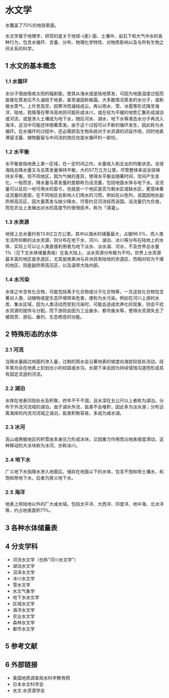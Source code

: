 # 水文学



水覆盖了70%的地球表面。

水文学属于地理学，研究的是关于地球-{表}-面、土壤中、岩石下和大气中水的各种行为，包含水循环、含量、分布、物理化学特性、对物质影响以及与所有生物之间关系的科学。



## 1 水文的基本概念



### 1.1 水循环

水分子借由吸收太阳的辐射能，使其从海水或是陆地蒸发，可因为地面温度过低而直接在蒸发后不久凝结于地表，甚至凝固称做霜，大多数情况蒸发的水分子，或称做水蒸气，上升至高空，因寒冷而凝结成云，再以雨水、雪、冰雹等形式降至海洋、陆地，若降落在寒冷高地则可能形成冰川，或在较为平缓的地势汇集形成湖泊或河流，或是渗入土壤成为地下水，随后河水、湖水、地下水等液态水分子再流入海洋，这当中可能还伴随著蒸发。由于这个过程可以不断的循环发生，因此称为水循环。在水循环的过程中，还必需顾及生物系统对于水资源的迟延作用，同时地表滞留洼蓄、植物截留与中间流的效应也是水循环的一部份。



### 1.2 水平衡

水平衡是指地表上某一区域，在一定时间之内，水量收入和支出的均衡状态。全球海陆总降水量又与总蒸发量保持平衡，大约57万立方公里。尽管整体来说全球保持水平衡，但不同地区，因为气候的差异，使得水平衡会随著时间、空间产生变化，一般而言，降水量与蒸发量的差额称为迳流量，包括地面水体与地下水。迳流量可以反应一地可用水的盈亏，也就是一个地区是否为剩水区或缺水区，更意味著迳流量的差距，在不同地区会影响人们用水的习惯。例如在以色列，该国因地处副热带高压区，因大量蒸发与缺少降水，尽管约旦河流经而该国，迳流量仍为负值，而在农业上发展出对水的高度节约使用技术，称为「滴灌」。



### 1.3 水资源

地球上总水量约有13.8亿立方公里。其中以海水的储量最大，占据96.5%，而人类生活所仰赖的淡水资源，则分布在地下水、河川、湖泊、冰川等分布在陆地上的水体，实际上可以让人类直接利用者为地下淡水、淡水湖、河水，不及世界总水量1%（见下文水体储量表格）在各大陆上，淡水资源分布极为不均，世界上水资源最丰富的地区是赤道区，尤其是南美洲与非洲具有陆地的赤道区，而相对较为干燥的地区，则是副热带高压区，以及温带大陆内部。



### 1.4 水污染

水体之中含有化合物，可能包括离子化合物或分子化合物等，一旦这些化合物包含著对人类、动植物或是生态环境带来危害，便称为水污染。例如在河川上游的水库、集水区域，因为人类活动而受到污染时，可能会造成优养化的现象，则会干扰水资源的提供与分配。而下游则会因为工业废水、都市废水等，使得水资源失去了被观赏、游玩、垂钓、生态栖息的功能。



## 2 特殊形态的水体



### 2.1 河流

当降水量超过地面的渗入量，过剩的雨水会沿著地表的坡度向海拔较低处流动，经年累月会在地表上刻划出小的纹路或水沟，长期下来会因为持续侵蚀沟道而形成具有固定流道的河流。



### 2.2 湖泊

水体在地表凹陷处长及积聚，终年不干不涸，且水深在五公尺以上者称为湖泊。分布于外流河流域的湖泊，由于湖水外流，盐类不会堆积，因此多为淡水湖；分布远离海岸的内流河流域之湖泊，盐类积聚容易，多成为咸水湖。



### 2.3 冰河

高山或两极地区的积雪由本身压力形成冰块，又因重力作用而沿地表坡度滑动，这种移动的大冰块称为冰河，亦称冰川。



### 2.4 地下水

广义地下水指降水渗入地面后，储存在地面以下的水体，包含不饱和带土壤水，和饱和带地下水，后者为狭义地下水。



### 2.5 海洋

地表上除陆地以外的广大咸水域。包括太平洋、大西洋、印度洋、地中海、北冰洋等，约占地表面积71%。



## 3 各种水体储量表



## 4 分支学科

* 河流水文学（也称“河川水文学”）
* 湖泊水文学
* 沼泽水文学
* 冰川水文学
* 雪水文学
* 水文气象学
* 地下水水文学
* 区域水文学
* 海洋水文学
* 农业水文学
* 森林水文学
* 都市水文学



## 5 参考文献



## 6 外部链接

* 美国地质调查局水科学教育网
* 日本水文科学会
* 水文·水资源学会



